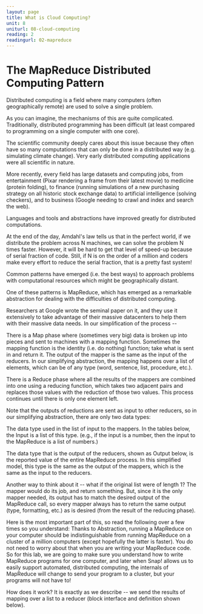 ```yaml
---
layout: page
title: What is Cloud Computing?
unit: 8
uniturl: 08-cloud-computing
reading: 2
readingurl: 02-mapreduce
---
```



The MapReduce Distributed Computing Pattern
========

Distributed computing is a field where many computers (often geographically remote) are used to solve a single problem.

As you can imagine, the mechanisms of this are quite complicated. Traditionally, distributed programming has been difficult (at least compared to programming on a single computer with one core).

The scientific community deeply cares  about this issue because they often have so many computations that can only be done in a distributed way (e.g. simulating climate change). Very early distributed computing applications were all scientific in nature.

More recently, every field has large datasets and computing jobs, from entertainment (Pixar rendering a frame from their latest movie) to medicine (protein folding), to finance (running simulations of a new purchasing strategy on all historic stock exchange data) to artificial intelligence (solving checkers), and to business (Google needing to crawl and index and search the web).

Languages and tools and abstractions have improved greatly for distributed computations.

At the end of the day, Amdahl's law tells us that in the perfect world, if we distribute the problem across N machines, we can solve the problem N times faster. However, it will be hard to get that level of speed-up because of serial fraction of code. Still, if N is on the order of a million and coders make every effort to reduce the serial fraction, that is a pretty fast system!

Common patterns have emerged (i.e. the best ways) to approach problems with computational resources which might be geographically distant.

One of these patterns is MapReduce, which has emerged as a remarkable abstraction for dealing with the difficulties of distributed computing.

Researchers at Google wrote the seminal paper on it, and they use it extensively to take advantage of their massive datacenters to help them with their massive data needs. In our simplification of the process --

There is a Map phase where (sometimes very big) data is broken up into pieces and sent to machines with a mapping function. Sometimes the mapping function is the identity (i.e. do nothing) function; take what is sent in and return it. The output of the mapper is the same as the input of the reducers. In our simplifying abstraction, the mapping happens over a list of elements, which can be of any type (word, sentence, list, procedure, etc.).

There is a Reduce phase where all the results of the mappers are combined into one using a reducing function, which takes two adjacent pairs and replaces those values with the reduction of those two values. This process continues until there is only one element left.

Note that the outputs of reductions are sent as input to other reducers, so in our simplifying abstraction, there are only two data types:

The data type used in the list of input to the mappers. In the tables below, the Input is a list of this type. (e.g., if the input is a number, then the input to the MapReduce is a list of numbers.)

The data type that is the output of the reducers, shown as Output below, is the reported value of the entire MapReduce process. In this simplified model, this type is the same as the output of the mappers, which is the same as the input to the reducers.

Another way to think about it -- what if the original list were of length 1? The mapper would do its job, and return something. But, since it is the only mapper needed, its output has to match the desired output of the MapReduce call, so every mapper always has to return the same output (type, formatting, etc.) as is desired (from the result of the reducing phase).

Here is the most important part of this, so read the following over a few times so you understand: Thanks to Abstraction, running a MapReduce on your computer should be indistinguishable from running MapReduce on a cluster of a million computers (except hopefully the latter is faster). You do not need to worry about that when you are writing your MapReduce code. So for this lab, we are going to make sure you understand how to write MapReduce programs for one computer, and later when Snap! allows us to easily support automated, distributed computing, the internals of MapReduce will change to send your program to a cluster, but your programs will not have to!

How does it work? It is exactly as we describe -- we send the results of mapping over a list to a reducer (block interface and definition shown below).
